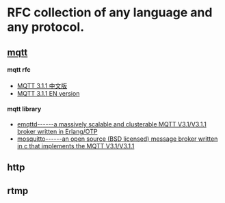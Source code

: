 # RFC collection of any language and any protocol.

## [mqtt](http://mqtt.org/)

#### mqtt rfc

* [MQTT 3.1.1 中文版](https://github.com/mcxiaoke/mqtt)
* [MQTT 3.1.1 EN version](http://docs.oasis-open.org/mqtt/mqtt/v3.1.1/mqtt-v3.1.1.html)

#### mqtt library

* [emqttd------a massively scalable and clusterable MQTT V3.1/V3.1.1 broker written in Erlang/OTP](https://github.com/emqtt/emqttd)
* [mosquitto------an open source (BSD licensed) message broker written in c that implements the MQTT V3.1/V3.1.1](http://mosquitto.org/)

## http

## rtmp
